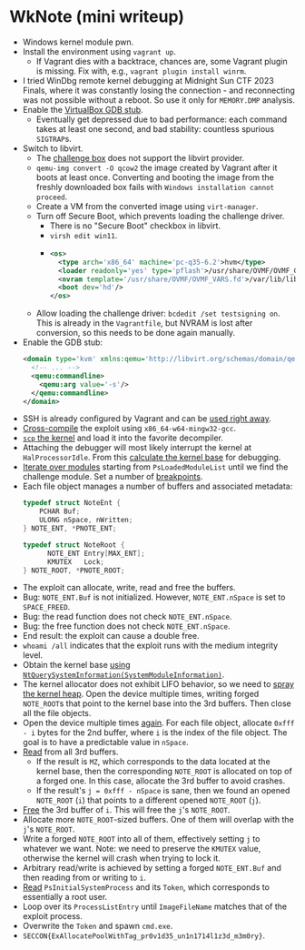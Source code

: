 # WkNote (mini writeup)

* Windows kernel module pwn.
* Install the environment using `vagrant up`.
  * If Vagrant dies with a backtrace, chances are, some Vagrant plugin is
    missing. Fix with, e.g., `vagrant plugin install winrm`.
* I tried WinDbg remote kernel debugging at Midnight Sun CTF 2023 Finals, where
  it was constantly losing the connection - and reconnecting was not possible
  without a reboot. So use it only for `MEMORY.DMP` analysis.
* Enable the [VirtualBox GDB stub](
  https://sysprogs.com/VisualKernel/documentation/vboxdev/).
  * Eventually get depressed due to bad performance: each command takes at
    least one second, and bad stability: countless spurious `SIGTRAP`s.
* Switch to libvirt.
  * The [challenge box](
    https://app.vagrantup.com/gusztavvargadr/boxes/windows-11-23h2-enterprise)
    does not support the libvirt provider.
  * `qemu-img convert -O qcow2` the image created by Vagrant after it boots at
    least once. Converting and booting the image from the freshly downloaded
    box fails with `Windows installation cannot proceed`.
  * Create a VM from the converted image using `virt-manager`.
  * Turn off Secure Boot, which prevents loading the challenge driver.
    * There is no "Secure Boot" checkbox in libvirt.
    * `virsh edit win11`.
    * ```xml
      <os>
        <type arch='x86_64' machine='pc-q35-6.2'>hvm</type>
        <loader readonly='yes' type='pflash'>/usr/share/OVMF/OVMF_CODE.ms.fd</loader>
        <nvram template='/usr/share/OVMF/OVMF_VARS.fd'>/var/lib/libvirt/qemu/nvram/win11_VARS.ms.fd</nvram>
        <boot dev='hd'/>
      </os>
      ```
  * Allow loading the challenge driver: `bcdedit /set testsigning on`. This is
    already in the `Vagrantfile`, but NVRAM is lost after conversion, so this
    needs to be done again manually.
* Enable the GDB stub:
  ```xml
  <domain type='kvm' xmlns:qemu='http://libvirt.org/schemas/domain/qemu/1.0'>
    <!-- ... -->
    <qemu:commandline>
      <qemu:arg value='-s'/>
    </qemu:commandline>
  </domain>
  ```
* SSH is already configured by Vagrant and can be [used right away](
  Makefile#L4).
* [Cross-compile](Makefile#L13) the exploit using `x86_64-w64-mingw32-gcc`.
* [`scp` the kernel](Makefile#L16) and load it into the favorite decompiler.
* Attaching the debugger will most likely interrupt the kernel at
  `HalProcessorIdle`. From this [calculate the kernel base](gdbscript#L6) for
  debugging.
* [Iterate over modules](gdbscript#L13) starting from `PsLoadedModuleList`
  until we find the challenge module. Set a number of [breakpoints](
  gdbscript#L33).
* Each file object manages a number of buffers and associated metadata:
  ```c
  typedef struct NoteEnt {
      PCHAR Buf;
      ULONG nSpace, nWritten;
  } NOTE_ENT, *PNOTE_ENT;

  typedef struct NoteRoot {
        NOTE_ENT Entry[MAX_ENT];
        KMUTEX   Lock;
  } NOTE_ROOT, *PNOTE_ROOT;
  ```
* The exploit can allocate, write, read and free the buffers.
* Bug: `NOTE_ENT.Buf` is not initialized. However, `NOTE_ENT.nSpace` is set to
  `SPACE_FREED`.
* Bug: the read function does not check `NOTE_ENT.nSpace`.
* Bug: the free function does not check `NOTE_ENT.nSpace`.
* End result: the exploit can cause a double free.
* `whoami /all` indicates that the exploit runs with the medium integrity
  level.
* Obtain the kernel base [using
  `NtQuerySystemInformation(SystemModuleInformation)`](
  https://m0uk4.gitbook.io/notebooks/mouka/windowsinternal/find-kernel-module-address-todo
  ).
* The kernel allocator does not exhibit LIFO behavior, so we need to [spray the
  kernel heap](pwnit.c#L208). Open the device multiple times, writing forged
  `NOTE_ROOT`s that point to the kernel base into the 3rd buffers. Then close
  all the file objects.
* Open the device multiple times [again](pwnit.c#L226). For each file object,
  allocate `0xfff - i` bytes for the 2nd buffer, where `i` is the index of the
  file object. The goal is to have a predictable value in `nSpace`.
* [Read](pwnit.c#L241) from all 3rd buffers.
  * If the result is `MZ`, which corresponds to the data located at the kernel
    base, then the corresponding `NOTE_ROOT` is allocated on top of a forged
    one. In this case, allocate the 3rd buffer to avoid crashes.
  * If the result's `j = 0xfff - nSpace` is sane, then we found an opened
    `NOTE_ROOT` (`i`) that points to a different opened `NOTE_ROOT` (`j`).
* [Free](pwnit.c#L265) the 3rd buffer of `i`. This will free the `j`'s
  `NOTE_ROOT`.
* Allocate more `NOTE_ROOT`-sized buffers. One of them will overlap with the
  `j`'s `NOTE_ROOT`.
* Write a forged `NOTE_ROOT` into all of them, effectively setting `j` to
  whatever we want. Note: we need to preserve the `KMUTEX` value, otherwise
  the kernel will crash when trying to lock it.
* Arbitrary read/write is achieved by setting a forged `NOTE_ENT.Buf` and then
  reading from or writing to `i`.
* [Read](pwnit.c#L285) `PsInitialSystemProcess` and its `Token`, which
  corresponds to essentially a root user.
* Loop over its `ProcessListEntry` until `ImageFileName` matches that of the
  exploit process.
* Overwrite the `Token` and spawn `cmd.exe`.
* `SECCON{ExAllocatePoolWithTag_pr0v1d35_un1n1714l1z3d_m3m0ry}`.
